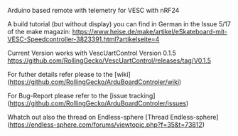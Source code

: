 Arduino based remote with telemetry for VESC with nRF24

A build tutorial (but without display) you can find in German in the Issue 5/17 of the make magazin: https://www.heise.de/make/artikel/eSkateboard-mit-VESC-Speedcontroller-3823391.html?artikelseite=4

Current Version works with VescUartControl Version 0.1.5 https://github.com/RollingGecko/VescUartControl/releases/tag/V0.1.5

For futher details refer please to the [wiki] (https://github.com/RollingGecko/ArduBoardControler/wiki)

For Bug-Report please refer to the [issue tracking] (https://github.com/RollingGecko/ArduBoardControler/issues)

Whatch out also the thread on Endless-sphere [Thread Endless-sphere] (https://endless-sphere.com/forums/viewtopic.php?f=35&t=73812)
